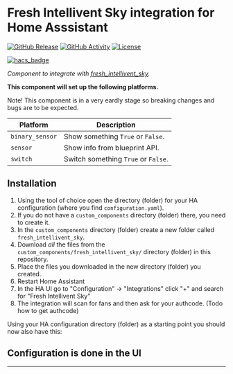# Fresh Intellivent Sky integration for Home Asssistant

[![GitHub Release][releases-shield]][releases]
[![GitHub Activity][commits-shield]][commits]
[![License][license-shield]](LICENSE)

[![hacs_badge](https://img.shields.io/badge/HACS-Custom-41BDF5.svg?style=for-the-badge)](https://github.com/hacs/integration)

_Component to integrate with [fresh_intellivent_sky][fresh_intellivent_sky]._

**This component will set up the following platforms.**

Note! This component is in a very eardly stage so breaking changes and bugs are to be expected.

Platform | Description
-- | --
`binary_sensor` | Show something `True` or `False`.
`sensor` | Show info from blueprint API.
`switch` | Switch something `True` or `False`.

## Installation

1. Using the tool of choice open the directory (folder) for your HA configuration (where you find `configuration.yaml`).
2. If you do not have a `custom_components` directory (folder) there, you need to create it.
3. In the `custom_components` directory (folder) create a new folder called `fresh_intellivent_sky`.
4. Download _all_ the files from the `custom_components/fresh_intellivent_sky/` directory (folder) in this repository.
5. Place the files you downloaded in the new directory (folder) you created.
6. Restart Home Assistant
7. In the HA UI go to "Configuration" -> "Integrations" click "+" and search for "Fresh Intellivent Sky"
8. The integration will scan for fans and then ask for your authcode. (Todo how to get authcode)

Using your HA configuration directory (folder) as a starting point you should now also have this:

## Configuration is done in the UI

<!---->

***

[fresh_intellivent_sky]: https://github.com/angoyd/freshintelliventHacs
[commits-shield]: https://img.shields.io/github/commit-activity/y/angoyd/freshintelliventHacs.svg?style=for-the-badge
[commits]: https://github.com/angoyd/freshintelliventHacs/commits/master
[hacs]: https://github.com/custom-components/hacs
[license-shield]: https://img.shields.io/github/license/angoyd/freshintelliventHacs.svg?style=for-the-badge
[releases-shield]: https://img.shields.io/github/release/angoyd/freshintelliventHacs.svg?style=for-the-badge
[releases]: https://github.com/angoyd/freshintelliventHacs/releases
